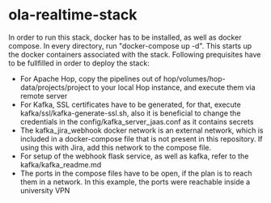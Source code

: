 # ola-realtime-stack
In order to run this stack, docker has to be installed, as well as docker compose.
In every directory, run "docker-compose up -d". This starts up the docker containers
associated with the stack. Following prequisites have to be fullfilled in order to deploy the stack:

- For Apache Hop, copy the pipelines out of hop/volumes/hop-data/projects/project to your local Hop instance, and execute them via remote server
- For Kafka, SSL certificates have to be generated, for that, execute kafka/ssl/kafka-generate-ssl.sh, also it is beneficial to change the credentials in the config/kafka_server_jaas.conf
as it contains secrets
- The kafka_jira_webhook docker network is an external network, which is included in a docker-compose file that is not present in this repository. If using this with Jira, add this network
to the compose file. 
- For setup of the webhook flask service, as well as kafka, refer to the kafka/kafka_readme.md
- The ports in the compose files have to be open, if the plan is to reach them in a network. In this example, the ports were reachable inside a university VPN